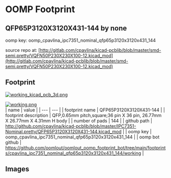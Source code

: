 # OOMP Footprint  
## QFP65P3120X3120X431-144  by none  
  
oomp key: oomp_cpavlina_ipc7351_nominal_qfp65p3120x3120x431_144  
  
source repo at: [http://gitlab.com/cpavlina/kicad-pcblib/blob/master/smd-semi.pretty/VQFN50P230X230X100-12.kicad_mod](http://gitlab.com/cpavlina/kicad-pcblib/blob/master/smd-semi.pretty/VQFN50P230X230X100-12.kicad_mod)  
## Footprint  
  
[![working_kicad_pcb_3d.png](working_kicad_pcb_3d_600.png)](working_kicad_pcb_3d.png)  
  
[![working.png](working_600.png)](working.png)  
| name | value | 
| --- | --- | 
| footprint name | QFP65P3120X3120X431-144 | 
| footprint description | QFP,0.65mm pitch,square;36 pin X 36 pin, 26.77mm X 26.77mm X 4.31mm H body | 
| number of pads | 144 | 
| github path | http://github.com/cpavlina/kicad-pcblib/blob/master/IPC7351-Nominal.pretty/QFP65P3120X3120X431-144.kicad_mod | 
| oomp key | oomp_cpavlina_ipc7351_nominal_qfp65p3120x3120x431_144 | 
| oomp bot github | https://github.com/oomlout/oomlout_oomp_footprint_bot/tree/main/footprints/cpavlina_ipc7351_nominal_qfp65p3120x3120x431_144/working | 
## Images  
